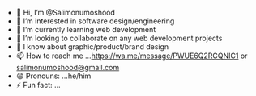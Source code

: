 - 👋 Hi, I’m @Salimonumoshood
- 👀 I’m interested in software design/engineering
- 🌱 I’m currently learning web development
- 💞️ I’m looking to collaborate on any web development projects
- 💞️  I know about graphic/product/brand design
- 📫 How to reach me ...https://wa.me/message/PWUE6Q2RCQNIC1 or salimonumoshood@gmail.com
- 😄 Pronouns: ...he/him
- ⚡ Fun fact: ...

<!---
Salimonumoshood/Salimonumoshood is a ✨ special ✨ repository because its `README.md` (this file) appears on your GitHub profile.
You can click the Preview link to take a look at your changes.
--->
